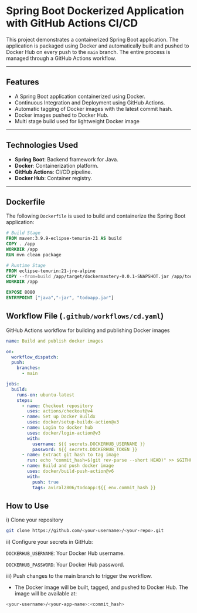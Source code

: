 # Spring Boot Dockerized Application with GitHub Actions CI/CD

This project demonstrates a containerized Spring Boot application. The application is packaged using Docker and automatically built and pushed to Docker Hub on every push to the `main` branch. The entire process is managed through a GitHub Actions workflow.

---

## Features

- A Spring Boot application containerized using Docker.
- Continuous Integration and Deployment using GitHub Actions.
- Automatic tagging of Docker images with the latest commit hash.
- Docker images pushed to Docker Hub.
- Multi stage build used for lightweight Docker image

---

## Technologies Used

- **Spring Boot**: Backend framework for Java.
- **Docker**: Containerization platform.
- **GitHub Actions**: CI/CD pipeline.
- **Docker Hub**: Container registry.

---

## Dockerfile

The following `Dockerfile` is used to build and containerize the Spring Boot application:

```dockerfile
# Build Stage
FROM maven:3.9.9-eclipse-temurin-21 AS build
COPY . /app
WORKDIR /app
RUN mvn clean package

# Runtime Stage
FROM eclipse-temurin:21-jre-alpine
COPY --from=build /app/target/dockermastery-0.0.1-SNAPSHOT.jar /app/todoapp.jar
WORKDIR /app

EXPOSE 8080
ENTRYPOINT ["java","-jar", "todoapp.jar"]
```

## Workflow File (`.github/workflows/cd.yaml`)

GitHub Actions workflow for building and publishing Docker images

```yaml
name: Build and publish docker images

on:
  workflow_dispatch:
  push:
    branches:
      - main

jobs:
  build:
    runs-on: ubuntu-latest
    steps:
      - name: Checkout repository
        uses: actions/checkout@v4
      - name: Set up Docker Buildx
        uses: docker/setup-buildx-action@v3
      - name: Login to docker hub
        uses: docker/login-action@v3
        with:
          username: ${{ secrets.DOCKERHUB_USERNAME }}
          password: ${{ secrets.DOCKERHUB_TOKEN }}
      - name: Extract git hash to tag image
        run: echo "commit_hash=$(git rev-parse --short HEAD)" >> $GITHUB_ENV
      - name: Build and push docker image
        uses: docker/build-push-action@v6
        with:
          push: true
          tags: aviral2806/todoapp:${{ env.commit_hash }}
```

## How to Use

i) Clone your repository

```bash
git clone https://github.com/<your-username>/<your-repo>.git
```

ii) Configure your secrets in GitHub:

`DOCKERHUB_USERNAME`: Your Docker Hub username.

`DOCKERHUB_PASSWORD`: Your Docker Hub password.

iii) Push changes to the main branch to trigger the workflow.

- The Docker image will be built, tagged, and pushed to Docker Hub. The image will be available at:

```bash
<your-username>/<your-app-name>:<commit_hash>
```
